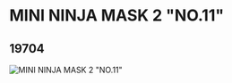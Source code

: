 # MINI NINJA  MASK 2 "NO.11"
## 19704
![MINI NINJA  MASK 2 "NO.11"](https://lc-www-live-s.legocdn.com/media/bricks/5/2/6101972.jpg)
